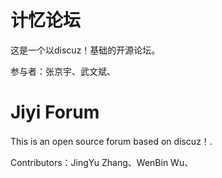 # 计忆论坛

这是一个以discuz！基础的开源论坛。

参与者：张京宇、武文斌、

# Jiyi Forum

This is an open source forum based on discuz！.

Contributors：JingYu Zhang、WenBin Wu、